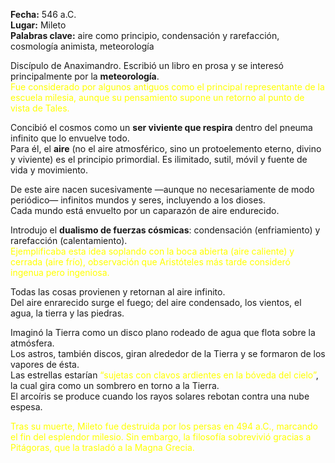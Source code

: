  
**Fecha:** 546 a.C.  
**Lugar:** Mileto  
**Palabras clave:** aire como principio, condensación y rarefacción, cosmología animista, meteorología  

Discípulo de Anaximandro. Escribió un libro en prosa y se interesó principalmente por la **meteorología**.  
<span style="color:yellow">Fue considerado por algunos antiguos como el principal representante de la escuela milesia, aunque su pensamiento supone un retorno al punto de vista de Tales.</span>  

Concibió el cosmos como un **ser viviente que respira** dentro del pneuma infinito que lo envuelve todo.  
Para él, el **aire** (no el aire atmosférico, sino un protoelemento eterno, divino y viviente) es el principio primordial. Es ilimitado, sutil, móvil y fuente de vida y movimiento.  

De este aire nacen sucesivamente —aunque no necesariamente de modo periódico— infinitos mundos y seres, incluyendo a los dioses.  
Cada mundo está envuelto por un caparazón de aire endurecido.  

Introdujo el **dualismo de fuerzas cósmicas**: condensación (enfriamiento) y rarefacción (calentamiento).  
<span style="color:yellow">Ejemplificaba esta idea soplando con la boca abierta (aire caliente) y cerrada (aire frío), observación que Aristóteles más tarde consideró ingenua pero ingeniosa.</span>  

Todas las cosas provienen y retornan al aire infinito.  
Del aire enrarecido surge el fuego; del aire condensado, los vientos, el agua, la tierra y las piedras.  

Imaginó la Tierra como un disco plano rodeado de agua que flota sobre la atmósfera.  
Los astros, también discos, giran alrededor de la Tierra y se formaron de los vapores de ésta.  
Las estrellas estarían <span style="color:yellow">“sujetas con clavos ardientes en la bóveda del cielo”</span>, la cual gira como un sombrero en torno a la Tierra.  
El arcoíris se produce cuando los rayos solares rebotan contra una nube espesa.  

<span style="color:yellow">Tras su muerte, Mileto fue destruida por los persas en 494 a.C., marcando el fin del esplendor milesio. Sin embargo, la filosofía sobrevivió gracias a Pitágoras, que la trasladó a la Magna Grecia.</span>